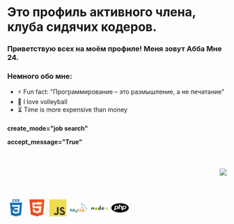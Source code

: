 <h1>Это профиль активного члена, клуба сидячих кодеров. </h1>

<h3>Приветствую всех на моём профиле! Меня зовут Абба Мне 24. </h3>
<h3>Немного обо мне:</h3>

- ⚡  Fun fact: "Программирование – это размышление, а не печатание"
- 🏐   I love volleyball
- ⏳     Time is more expensive than money

<h4>create_mode="job search"
<p>accept_message="True"</p></h4>
<br>
<br>
<div id="header" align="right" >
  <a href="https://www.codewars.com/users/XnikoX"><img src="https://www.codewars.com/users/XnikoX/badges/large" width="450" /></a>
</div>
<br>
<br>
<br>
<div>
  <img src="https://github.com/devicons/devicon/blob/master/icons/css3/css3-plain-wordmark.svg"  title="CSS3" alt="CSS" width="40" height="40"/>&nbsp;
  <img src="https://github.com/devicons/devicon/blob/master/icons/html5/html5-original.svg" title="HTML5" alt="HTML" width="40" height="40"/>&nbsp;
  <img src="https://github.com/devicons/devicon/blob/master/icons/javascript/javascript-original.svg" title="JavaScript" alt="JavaScript" width="40" height="40"/>&nbsp;
  <img src="https://github.com/devicons/devicon/blob/master/icons/mysql/mysql-original-wordmark.svg" title="MySQL"  alt="MySQL" width="40" height="40"/>&nbsp;
  <img src="https://github.com/devicons/devicon/blob/master/icons/nodejs/nodejs-original-wordmark.svg" title="NodeJS" alt="NodeJS" width="40" height="40"/>&nbsp;
  <img src="https://github.com/devicons/devicon/blob/master/icons/php/php-plain.svg" title="Git" **alt="Git" width="40" height="40"/>
</div>
